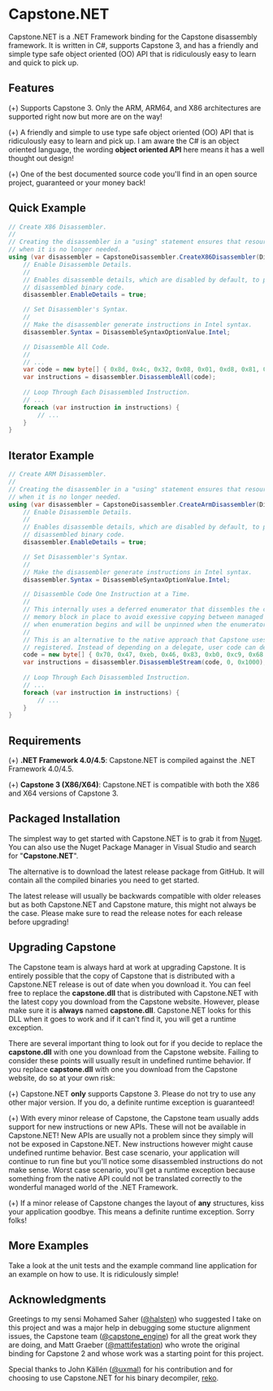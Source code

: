 # Capstone.NET
Capstone.NET is a .NET Framework binding for the Capstone disassembly framework. It is written in C#, supports Capstone 3, and has a friendly and simple type safe object oriented (OO) API that is ridiculously easy to learn and quick to pick up.

## Features
(+) Supports Capstone 3. Only the ARM, ARM64, and X86 architectures are supported right now but more are on the way!

(+) A friendly and simple to use type safe object oriented (OO) API that is ridiculously easy to learn and pick up. I am aware the C# is an object oriented language, the wording **object oriented API** here means it has a well thought out design!

(+) One of the best documented source code you'll find in an open source project, guaranteed or your money back!

## Quick Example
```C#
// Create X86 Disassembler.
//
// Creating the disassembler in a "using" statement ensures that resources get cleaned up automatically
// when it is no longer needed.
using (var disassembler = CapstoneDisassembler.CreateX86Disassembler(DisassembleMode.Bit32)) {
    // Enable Disassemble Details.
    //
    // Enables disassemble details, which are disabled by default, to provide more detailed information on
    // disassembled binary code.
    disassembler.EnableDetails = true;

    // Set Disassembler's Syntax.
    //
    // Make the disassembler generate instructions in Intel syntax.
    disassembler.Syntax = DisassembleSyntaxOptionValue.Intel;

    // Disassemble All Code.
    //
    // ...
    var code = new byte[] { 0x8d, 0x4c, 0x32, 0x08, 0x01, 0xd8, 0x81, 0xc6, 0x34, 0x12, 0x00, 0x00, 0x05, 0x23, 0x01, 0x00, 0x00, 0x36, 0x8b, 0x84, 0x91 };
    var instructions = disassembler.DisassembleAll(code);
    
    // Loop Through Each Disassembled Instruction.
    // ...
    foreach (var instruction in instructions) {
        // ...
    }
}
```

## Iterator Example
```C#
// Create ARM Disassembler.
//
// Creating the disassembler in a "using" statement ensures that resources get cleaned up automatically
// when it is no longer needed.
using (var disassembler = CapstoneDisassembler.CreateArmDisassembler(DisassembleMode.ArmThumb)) {
    // Enable Disassemble Details.
    //
    // Enables disassemble details, which are disabled by default, to provide more detailed information on
    // disassembled binary code.
    disassembler.EnableDetails = true;

    // Set Disassembler's Syntax.
    //
    // Make the disassembler generate instructions in Intel syntax.
    disassembler.Syntax = DisassembleSyntaxOptionValue.Intel;

    // Disassemble Code One Instruction at a Time.
    //
    // This internally uses a deferred enumerator that dissembles the code one instruction at a time. It pins the
    // memory block in place to avoid exessive copying between managed and unmanaged land. Pinning will only occur
    // when enumeration begins and will be unpinned when the enumerator is disposed of at the end of enumeration.
    //
    // This is an alternative to the native approach that Capstone uses which requires a callback function to be
    // registered. Instead of depending on a delegate, user code can decide when to break out of the loop.
    code = new byte[] { 0x70, 0x47, 0xeb, 0x46, 0x83, 0xb0, 0xc9, 0x68, 0x1f, 0xb1, 0x30, 0xbf, 0xaf, 0xf3, 0x20, 0x84 };
    var instructions = disassembler.DisassembleStream(code, 0, 0x1000);
    
    // Loop Through Each Disassembled Instruction.
    // ...
    foreach (var instruction in instructions) {
        // ...
    }
}
```

## Requirements
(+) **.NET Framework 4.0/4.5**: Capstone.NET is compiled against the .NET Framework 4.0/4.5.

(+) **Capstone 3 (X86/X64)**: Capstone.NET is compatible with both the X86 and X64 versions of Capstone 3.

## Packaged Installation
The simplest way to get started with Capstone.NET is to grab it from [Nuget](https://www.nuget.org/packages/Gee.External.Capstone). You can also use the Nuget Package Manager in Visual Studio and search for "**Capstone.NET**".

The alternative is to download the latest release package from GitHub. It will contain all the compiled binaries you need to get started.

The latest release will usually be backwards compatible with older releases but as both Capstone.NET and Capstone mature, this might not always be the case. Please make sure to read the release notes for each release before upgrading!

## Upgrading Capstone
The Capstone team is always hard at work at upgrading Capstone. It is entirely possible that the copy of Capstone that is distributed with a Capstone.NET release is out of date when you download it. You can feel free to replace the **capstone.dll** that is distributed with Capstone.NET with the latest copy you download from the Capstone website. However, please make sure it is **always** named **capstone.dll**. Capstone.NET looks for this DLL when it goes to work and if it can't find it, you will get a runtime exception.

There are several important thing to look out for if you decide to replace the **capstone.dll** with one you download from the Capstone website. Failing to consider these points will usually result in undefined runtime behavior. If you replace **capstone.dll** with one you download from the Capstone website, do so at your own risk:

(+) Capstone.NET **only** supports Capstone 3. Please do not try to use any other major version. If you do, a definite runtime exception is guaranteed!

(+) With every minor release of Capstone, the Capstone team usually adds support for new instructions or new APIs. These will not be available in Capstone.NET! New APIs are usually not a problem since they simply will not be exposed in Capstone.NET. New instructions however might cause undefined runtime behavior. Best case scenario, your application will continue to run fine but you'll notice some disassembled instructions do not make sense. Worst case scenario, you'll get a runtime exception because something from the native API could not be translated correctly to the wonderful managed world of the .NET Framework.

(+) If a minor release of Capstone changes the layout of **any** structures, kiss your application goodbye. This means a definite runtime exception. Sorry folks!

## More Examples
Take a look at the unit tests and the example command line application for an example on how to use. It is ridiculously simple!

## Acknowledgments
Greetings to my sensi Mohamed Saher ([@halsten](https://twitter.com/@halsten)) who suggested I take on this project and was a major help in debugging some stucture alignment issues, the Capstone team ([@capstone_engine](https://twitter.com/@capstone_engine)) for all the great work they are doing, and Matt Graeber ([@mattifestation](https://twitter.com/@mattifestation)) who wrote the original binding for Capstone 2 and whose work was a starting point for this project.

Special thanks to John Källén ([@uxmal](https://github.com/uxmal)) for his contribution and for choosing to use Capstone.NET for his binary decompiler, [reko](https://github.com/uxmal/reko).
